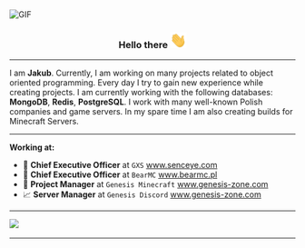 <img align="center" alt="GIF" height="100px" width="200px" src="https://i.imgur.com/REl9lfv.png"/>

<h3 align="center">Hello there <img src="https://github.com/ankitwarbhe/ankitwarbhe/blob/master/Hi.gif" width="29px"></h3>

---

I am **Jakub**. Currently, I am working on many projects related to object oriented programming. Every day I try to gain new experience while creating projects.
I am currently working with the following databases: **MongoDB**, **Redis**, **PostgreSQL**. I work with many well-known Polish companies and game servers. 
In my spare time I am also creating builds for Minecraft Servers. 

---

**Working at:**
- 📯 **Chief Executive Officer** at `GXS` www.senceye.com
- 🎁 **Chief Executive Officer** at `BearMC` www.bearmc.pl
- 📐 **Project Manager** at `Genesis Minecraft`  www.genesis-zone.com
- 📈 **Server Manager** at `Genesis Discord`  www.genesis-zone.com

---

<img src="https://github-readme-stats.vercel.app/api?username=senceye&show_icons=true&hide_border=true&theme=material-palenight&count_private=true"><br>

---



